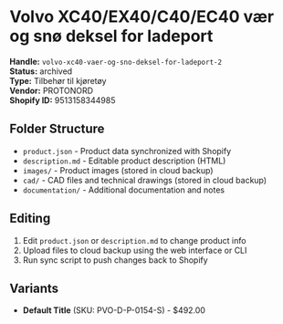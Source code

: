 # Volvo XC40/EX40/C40/EC40 vær og snø deksel for ladeport

**Handle:** `volvo-xc40-vaer-og-sno-deksel-for-ladeport-2`  
**Status:** archived  
**Type:** Tilbehør til kjøretøy  
**Vendor:** PROTONORD  
**Shopify ID:** 9513158344985  

## Folder Structure

- `product.json` - Product data synchronized with Shopify
- `description.md` - Editable product description (HTML)
- `images/` - Product images (stored in cloud backup)
- `cad/` - CAD files and technical drawings (stored in cloud backup)
- `documentation/` - Additional documentation and notes

## Editing

1. Edit `product.json` or `description.md` to change product info
2. Upload files to cloud backup using the web interface or CLI
3. Run sync script to push changes back to Shopify

## Variants

- **Default Title** (SKU: PVO-D-P-0154-S) - $492.00
